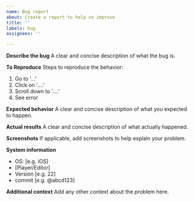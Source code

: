 ```yaml
---
name: Bug report
about: Create a report to help us improve
title: ''
labels: bug
assignees: ''

---
```


**Describe the bug**
A clear and concise description of what the bug is.

**To Reproduce**
Steps to reproduce the behavior:
1. Go to '...'
2. Click on '....'
3. Scroll down to '....'
4. See error

**Expected behavior**
A clear and concise description of what you expected to happen.

**Actual results**
A clear and concise description of what actually happened.

**Screenshots**
If applicable, add screenshots to help explain your problem.

**System information**
 - OS: [e.g. iOS]
 - [Player/Editor]
 - Version [e.g. 22]
 - commit [e.g. @abcd123]

**Additional context**
Add any other context about the problem here.
